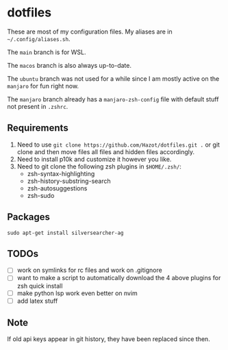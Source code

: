 # dotfiles

These are most of my configuration files. My aliases are in ``~/.config/aliases.sh``.

The ``main`` branch is for WSL.

The ``macos`` branch is also always up-to-date.

The ``ubuntu`` branch was not used for a while since I am mostly active on the ``manjaro`` for fun right now. 

The ``manjaro`` branch already has a ``manjaro-zsh-config`` file with default stuff not present in ``.zshrc``.

## Requirements

1. Need to use ``git clone https://github.com/Hazot/dotfiles.git .`` or git clone and then move files all files and hidden files accordingly.
3. Need to install p10k and customize it however you like.
2. Need to git clone the following zsh plugins in ``$HOME/.zsh/``: 
    - zsh-syntax-highlighting
    - zsh-history-substring-search
    - zsh-autosuggestions
    - zsh-sudo

## Packages
```sudo apt-get install silversearcher-ag```


## TODOs
- [ ] work on symlinks for rc files and work on .gitignore
- [ ] want to make a script to automatically download the 4 above plugins for zsh quick install
- [ ] make python lsp work even better on nvim
- [ ] add latex stuff

## Note
If old api keys appear in git history, they have been replaced since then.
